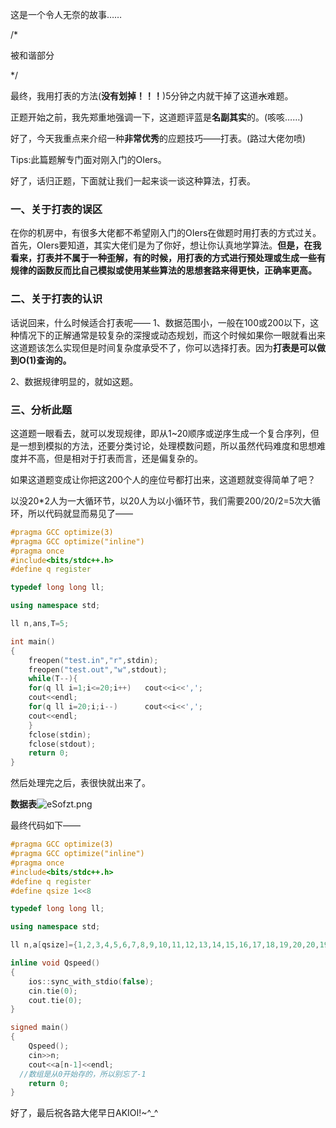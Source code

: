 这是一个令人无奈的故事……

/*

被和谐部分

*/

最终，我用打表的方法(**没有划掉！！！**)5分钟之内就干掉了这道~~水~~难题。

正题开始之前，我先郑重地强调一下，这道题评蓝是**名副其实**的。(咳咳……)

好了，今天我重点来介绍一种**非常优秀**的应题技巧——打表。(路过大佬勿喷)

Tips:此篇题解专门面对刚入门的OIers。

好了，话归正题，下面就让我们一起来谈一谈这种算法，打表。

### 一、关于打表的误区

在你的机房中，有很多大佬都不希望刚入门的OIers在做题时用打表的方式过关。
首先，OIers要知道，其实大佬们是为了你好，想让你认真地学算法。**但是，在我看来，打表并不属于一种歪解，有的时候，用打表的方式进行预处理或生成一些有规律的函数反而比自己模拟或使用某些算法的思想套路来得更快，正确率更高。**

### 二、关于打表的认识

话说回来，什么时候适合打表呢——
1、数据范围小，一般在100或200以下，这种情况下的正解通常是较复杂的深搜或动态规划，而这个时候如果你一眼就看出来这道题该怎么实现但是时间复杂度承受不了，你可以选择打表。因为**打表是可以做到O(1)查询的。**

2、数据规律明显的，就如这题。

### 三、分析此题

这道题一眼看去，就可以发现规律，即从1~20顺序或逆序生成一个复合序列，但是一想到模拟的方法，还要分类讨论，处理模数问题，所以虽然代码难度和思想难度并不高，但是相对于打表而言，还是偏复杂的。

如果这道题变成让你把这200个人的座位号都打出来，这道题就变得简单了吧？

以没20*2人为一大循环节，以20人为以小循环节，我们需要200/20/2=5次大循环，所以代码就显而易见了——

```cpp
#pragma GCC optimize(3)
#pragma GCC optimize("inline")
#pragma once
#include<bits/stdc++.h>
#define q register

typedef long long ll;

using namespace std;

ll n,ans,T=5;

int main()
{
    freopen("test.in","r",stdin);
    freopen("test.out","w",stdout);
	while(T--){
	for(q ll i=1;i<=20;i++)   cout<<i<<',';
    cout<<endl;
    for(q ll i=20;i;i--)      cout<<i<<',';
    cout<<endl;
	}
	fclose(stdin);
    fclose(stdout);
	return 0;
}
```


然后处理完之后，表很快就出来了。

**数据表**![eSofzt.png](https://s2.ax1x.com/2019/07/21/eSofzt.png)

最终代码如下——

```cpp
#pragma GCC optimize(3)
#pragma GCC optimize("inline")
#pragma once
#include<bits/stdc++.h>
#define q register
#define qsize 1<<8

typedef long long ll;

using namespace std;

ll n,a[qsize]={1,2,3,4,5,6,7,8,9,10,11,12,13,14,15,16,17,18,19,20,20,19,18,17,16,15,14,13,12,11,10,9,8,7,6,5,4,3,2,1,1,2,3,4,5,6,7,8,9,10,11,12,13,14,15,16,17,18,19,20,20,19,18,17,16,15,14,13,12,11,10,9,8,7,6,5,4,3,2,1,1,2,3,4,5,6,7,8,9,10,11,12,13,14,15,16,17,18,19,20,20,19,18,17,16,15,14,13,12,11,10,9,8,7,6,5,4,3,2,1,1,2,3,4,5,6,7,8,9,10,11,12,13,14,15,16,17,18,19,20,20,19,18,17,16,15,14,13,12,11,10,9,8,7,6,5,4,3,2,1,1,2,3,4,5,6,7,8,9,10,11,12,13,14,15,16,17,18,19,20,20,19,18,17,16,15,14,13,12,11,10,9,8,7,6,5,4,3,2,1,};

inline void Qspeed()
{
	ios::sync_with_stdio(false);
	cin.tie(0);
	cout.tie(0);
}

signed main()
{
	Qspeed();
	cin>>n;
	cout<<a[n-1]<<endl;
  //数组是从0开始存的，所以别忘了-1
	return 0;
}
```

好了，最后祝各路大佬早日AKIOI!~^_^
